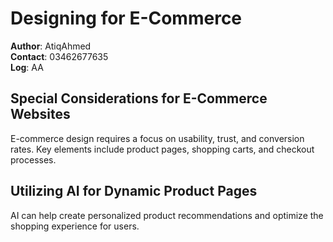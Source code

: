 # Designing for E-Commerce

**Author**: AtiqAhmed  
**Contact**: 03462677635  
**Log**: AA

## Special Considerations for E-Commerce Websites
E-commerce design requires a focus on usability, trust, and conversion rates. Key elements include product pages, shopping carts, and checkout processes.

## Utilizing AI for Dynamic Product Pages
AI can help create personalized product recommendations and optimize the shopping experience for users.

